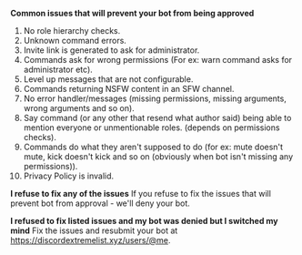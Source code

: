 **Common issues that will prevent your bot from being approved**
1. No role hierarchy checks.
2. Unknown command errors.
3. Invite link is generated to ask for administrator.
4. Commands ask for wrong permissions (For ex: warn command asks for administrator etc).
5. Level up messages that are not configurable.
6. Commands returning NSFW content in an SFW channel.
7. No error handler/messages (missing permissions, missing arguments, wrong arguments and so on).
8. Say command (or any other that resend what author said) being able to mention everyone or unmentionable roles. (depends on permissions checks).
9. Commands do what they aren't supposed to do (for ex: mute doesn't mute, kick doesn't kick and so on (obviously when bot isn't missing any permissions)).
10. Privacy Policy is invalid.

**I refuse to fix any of the issues**
If you refuse to fix the issues that will prevent bot from approval - we'll deny your bot.

**I refused to fix listed issues and my bot was denied but I switched my mind**
Fix the issues and resubmit your bot at <https://discordextremelist.xyz/users/@me>.